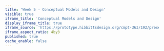 ```yaml
---
title: 'Week 5 - Conceptual Models and Design'
visible: true
iframe_title: 'Conceptual Models and Design'
display_iframe_title: true
iframe_source: 'https://prototype.hibbittsdesign.org/cmpt-363/192/presentations/placeholder-slide'
iframe_aspect_ratio: 4by3
published: true
cache_enable: false
---
```


